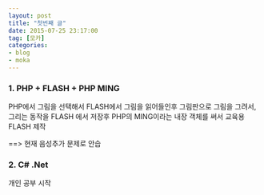 ```yaml
---
layout: post
title: "첫번째 글"
date: 2015-07-25 23:17:00
tag: [모카]
categories:
- blog
- moka
---
```


### 1. PHP + FLASH + PHP MING

<!--more-->

PHP에서 그림을 선택해서 FLASH에서 그림을 읽어들인후 그림판으로 그림을 그려서, 그리는 동작을 FLASH 에서 저장후 PHP의 MING이라는 내장 객체를 써서 교육용 FLASH 제작

 ==> 현재 음성추가 문제로 안습

### 2.  C# .Net

개인 공부 시작

